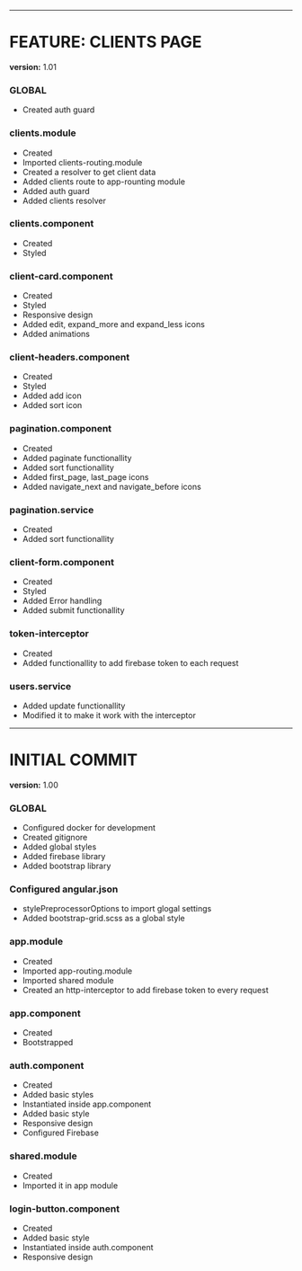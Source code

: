 
---
# FEATURE: CLIENTS PAGE
**version:** 1.01

### GLOBAL
- Created auth guard

### clients.module
- Created
- Imported clients-routing.module
- Created a resolver to get client data
- Added clients route to app-rounting module
- Added auth guard
- Added clients resolver

### clients.component
- Created
- Styled

### client-card.component
- Created
- Styled
- Responsive design
- Added edit, expand_more and expand_less icons
- Added animations

### client-headers.component
- Created
- Styled
- Added add icon
- Added sort icon

### pagination.component
- Created
- Added paginate functionallity
- Added sort functionallity
- Added first_page, last_page icons
- Added navigate_next and navigate_before icons

### pagination.service
- Created
- Added sort functionallity

### client-form.component
- Created
- Styled
- Added Error handling
- Added submit functionallity

### token-interceptor
- Created
- Added functionallity to add firebase token to each request

### users.service
- Added update functionallity
- Modified it to make it work with the interceptor

---
# INITIAL COMMIT
**version:** 1.00

### GLOBAL
- Configured docker for development
- Created gitignore
- Added global styles
- Added firebase library
- Added bootstrap library

### Configured angular.json
- stylePreprocessorOptions to import glogal settings
- Added bootstrap-grid.scss as a global style

### app.module
- Created
- Imported app-routing.module
- Imported shared module
- Created an http-interceptor to add firebase token to every request

### app.component
- Created
- Bootstrapped

### auth.component
- Created
- Added basic styles
- Instantiated inside app.component
- Added basic style
- Responsive design
- Configured Firebase

### shared.module
- Created
- Imported it in app module

### login-button.component
- Created
- Added basic style
- Instantiated inside auth.component
- Responsive design